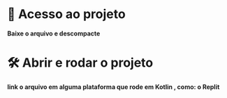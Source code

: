 # 📁 Acesso ao projeto

**Baixe o arquivo e descompacte**

# 🛠️ Abrir e rodar o projeto

**link o arquivo em alguma plataforma que rode em Kotlin , como: o Replit**
